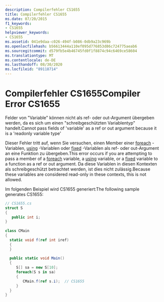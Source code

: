 ```yaml
---
description: Compilerfehler CS1655
title: Compilerfehler CS1655
ms.date: 07/20/2015
f1_keywords:
- CS1655
helpviewer_keywords:
- CS1655
ms.assetid: 041e9daa-c026-494f-b086-0db9a23c969b
ms.openlocfilehash: b56613444a110ef095d776853d86c724775aeab6
ms.sourcegitcommit: d579fb5e4b46745fd0f1f8874c94c6469ce58604
ms.translationtype: MT
ms.contentlocale: de-DE
ms.lasthandoff: 08/30/2020
ms.locfileid: "89118714"
---
```

# <a name="compiler-error-cs1655"></a><span data-ttu-id="20e1f-103">Compilerfehler CS1655</span><span class="sxs-lookup"><span data-stu-id="20e1f-103">Compiler Error CS1655</span></span>
<span data-ttu-id="20e1f-104">Felder von "Variable" können nicht als ref- oder out-Argument übergeben werden, da es sich um einen "schreibgeschützten Variablentyp" handelt.</span><span class="sxs-lookup"><span data-stu-id="20e1f-104">Cannot pass fields of 'variable' as a ref or out argument because it is a 'readonly variable type'</span></span>  
  
 <span data-ttu-id="20e1f-105">Dieser Fehler tritt auf, wenn Sie versuchen, einen Member einer [foreach](../language-reference/keywords/foreach-in.md) -Variablen, [using](../language-reference/keywords/using-statement.md) -Variablen oder [fixed](../language-reference/keywords/fixed-statement.md) -Variablen als ref- oder out-Argument an eine Funktion zu übergeben.</span><span class="sxs-lookup"><span data-stu-id="20e1f-105">This error occurs if you are attempting to pass a member of a [foreach](../language-reference/keywords/foreach-in.md) variable, a [using](../language-reference/keywords/using-statement.md) variable, or a [fixed](../language-reference/keywords/fixed-statement.md) variable to a function as a ref or out argument.</span></span> <span data-ttu-id="20e1f-106">Da diese Variablen in diesen Kontexten als schreibgeschützt betrachtet werden, ist dies nicht zulässig.</span><span class="sxs-lookup"><span data-stu-id="20e1f-106">Because these variables are considered read-only in these contexts, this is not allowed.</span></span>  
  
 <span data-ttu-id="20e1f-107">Im folgenden Beispiel wird CS1655 generiert:</span><span class="sxs-lookup"><span data-stu-id="20e1f-107">The following sample generates CS1655:</span></span>  
  
```csharp  
// CS1655.cs  
struct S
{  
   public int i;  
}  
  
class CMain  
{  
  static void f(ref int iref)  
  {  
  }  
  
  public static void Main()  
  {  
     S[] sa = new S[10];  
     foreach(S s in sa)  
     {  
        CMain.f(ref s.i);  // CS1655  
     }  
  }  
}  
```
